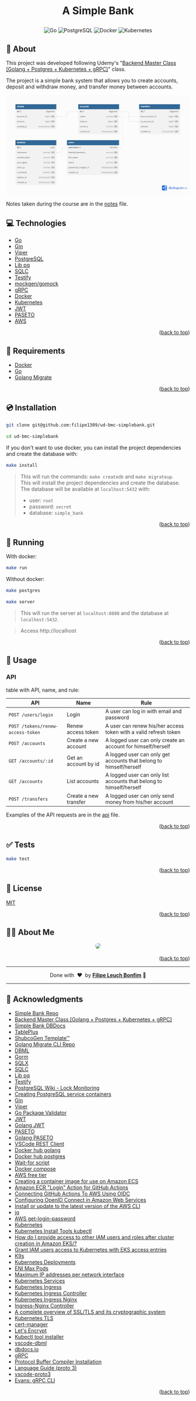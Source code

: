 
<a name="readme-top"></a>

# <p align="center">A Simple Bank</p>

<p align="center">
    <img src="https://img.shields.io/badge/Code-Go-informational?style=flat-square&logo=go&color=00ADD8" alt="Go" />
    <img src="https://img.shields.io/badge/Tools-PostgreSQL-informational?style=flat-square&logo=postgresql&color=4169E1&logoColor=4169E1" alt="PostgreSQL" />
    <img src="https://img.shields.io/badge/Tools-Docker-informational?style=flat-square&logo=docker&color=2496ED" alt="Docker" />
    <img src="https://img.shields.io/badge/Tools-Kubernetes-informational?style=flat-square&logo=kubernetes&color=326CE5" alt="Kubernetes" />
</p>

## 💬 About

This project was developed following Udemy's "[Backend Master Class [Golang + Postgres + Kubernetes + gRPC]](https://www.udemy.com/course/backend-master-class-golang-postgresql-kubernetes/)" class.

The project is a simple bank system that allows you to create accounts, deposit and withdraw money, and transfer money between accounts.

![Database](db_simple-bank.png)

Notes taken during the course are in the [notes](notes.md) file.

## :computer: Technologies

- [Go](https://golang.org/)
- [Gin](https://gin-gonic.com/)
- [Viper](https://github.com/spf13/viper)
- [PostgreSQL](https://www.postgresql.org/)
- [Lib pq](https://github.com/lib/pq)
- [SQLC](https://sqlc.dev/)
- [Testify](https://github.com/stretchr/testify)
- [mockgen/gomock](https://github.com/uber-go/mock)
- [gRPC](https://grpc.io/)
- [Docker](https://www.docker.com/)
- [Kubernetes](https://kubernetes.io/)
- [JWT](https://jwt.io/)
- [PASETO](https://paseto.io/)
- [AWS](https://aws.amazon.com/)

<p align="right">(<a href="#readme-top">back to top</a>)</p>

## :scroll: Requirements

- [Docker](https://www.docker.com/)
- [Go](https://golang.org/)
- [Golang Migrate](https://github.com/golang-migrate/migrate/tree/master/cmd/migrate)

<p align="right">(<a href="#readme-top">back to top</a>)</p>

## :cd: Installation

```sh
git clone git@github.com:filipe1309/ud-bmc-simplebank.git
```

```sh
cd ud-bmc-simplebank
```

If you don't want to use docker, you can install the project dependencies and create the database with:

```sh
make install
```
> This will run the commands: `make createdb` and `make migrateup`.  
> This will install the project dependencies and create the database.  
> The database will be available at `localhost:5432` with:
> - user: `root`
> - password: `secret`
> - database: `simple_bank`


<p align="right">(<a href="#readme-top">back to top</a>)</p>

## :runner: Running

With docker:

```sh
make run
```

Without docker:

```sh
make postgres
```

```sh
make server
```

> This will run the server at `localhost:8080` and the database at `localhost:5432`.

> Access http://localhost

<p align="right">(<a href="#readme-top">back to top</a>)</p>

## :rocket: Usage

### API

table with API, name, and rule:

| API | Name | Rule |
| --- | --- | --- |
| `POST /users/login` | Login | A user can log in with email and password |
| `POST /tokens/renew-access-token` | Renew access token | A user can renew his/her access token with a valid refresh token |
| `POST /accounts` | Create a new account | A logged user can only create an account for himself/herself |
| `GET /accounts/:id` | Get an account by id | A logged user can only get accounts that belong to himself/herself |
| `GET /accounts` | List accounts | A logged user can only list accounts that belong to himself/herself |
| `POST /transfers` | Create a new transfer | A logged user can only send money from his/her account |

Examples of the API requests are in the [api](api.http) file.

<p align="right">(<a href="#readme-top">back to top</a>)</p>


## :white_check_mark: Tests

```sh
make test
```

<p align="right">(<a href="#readme-top">back to top</a>)</p>


## :memo: License

[MIT](https://choosealicense.com/licenses/mit/)

<p align="right">(<a href="#readme-top">back to top</a>)</p>

## 🧙‍♂️ About Me

<p align="center">
    <a style="font-weight: bold" href="https://github.com/filipe1309/">
    <img style="border-radius:50%" width="100px; "src="https://github.com/filipe1309.png"/>
    </a>
</p>

<p align="right">(<a href="#readme-top">back to top</a>)</p>

---

<p align="center">
    Done with&nbsp;&nbsp;♥️&nbsp;&nbsp;by <a style="font-weight: bold" href="https://github.com/filipe1309/">Filipe Leuch Bonfim</a> 🖖
</p>

---

## :clap: Acknowledgments

- [Simple Bank Repo](https://github.com/techschool/simplebank)
- [Backend Master Class [Golang + Postgres + Kubernetes + gRPC]](https://www.udemy.com/course/backend-master-class-golang-postgresql-kubernetes/)
- [Simple Bank DBDocs](https://dbdocs.io/techschool.guru/simple_bank)
- [TablePlus](https://tableplus.com/)
- [ShubcoGen Template™](https://github.com/filipe1309/shubcogen-template)
- [Golang Migrate CLI Repo](https://github.com/golang-migrate/migrate/tree/master/cmd/migrate)
- [DBML](https://dbml.dbdiagram.io/docs/)
- [Gorm](https://gorm.io/)
- [SQLX](https://jmoiron.github.io/sqlx/)
- [SQLC](https://sqlc.dev/)
- [Lib pq](https://github.com/lib/pq)
- [Testify](https://github.com/stretchr/testify)
- [PostgreSQL Wiki - Lock Monitoring](https://wiki.postgresql.org/wiki/Lock_Monitoring)
- [Creating PostgreSQL service containers](https://docs.github.com/en/actions/using-containerized-services/creating-postgresql-service-containers)
- [Gin](https://gin-gonic.com/)
- [Viper](https://github.com/spf13/viper)
- [Go Package Validator](https://github.com/go-playground/validator)
- [JWT](https://jwt.io/)
- [Golang JWT](https://github.com/golang-jwt/jwt)
- [PASETO](https://paseto.io/)
- [Golang PASETO](https://github.com/o1egl/paseto)
- [VSCode REST Client](https://marketplace.visualstudio.com/items?itemName=humao.rest-client)
- [Docker hub golang](https://hub.docker.com/_/golang/)
- [Docker hub postgres](https://hub.docker.com/_/postgres/)
- [Wait-for script](https://github.com/eficode/wait-for)
- [Docker compose](https://docs.docker.com/compose/)
- [AWS free tier](https://aws.amazon.com/free/)
- [Creating a container image for use on Amazon ECS](https://docs.aws.amazon.com/AmazonECS/latest/developerguide/create-container-image.html)
- [Amazon ECR "Login" Action for GitHub Actions](https://github.com/marketplace/actions/amazon-ecr-login-action-for-github-actions)
- [Connecting GitHub Actions To AWS Using OIDC](https://www.youtube.com/watch?v=mel6N62WZb0&ab_channel=StratusGrid)
- [Configuring OpenID Connect in Amazon Web Services](https://docs.github.com/en/actions/deployment/security-hardening-your-deployments/configuring-openid-connect-in-amazon-web-services)
- [Install or update to the latest version of the AWS CLI](https://docs.aws.amazon.com/cli/latest/userguide/getting-started-install.html)
- [jq](https://stedolan.github.io/jq/)
- [AWS get-login-password](https://docs.aws.amazon.com/cli/latest/reference/ecr/get-login-password.html)
- [Kubernetes](https://kubernetes.io/)
- [Kubernetes Install Tools kubectl](https://kubernetes.io/docs/tasks/tools/)
- [How do I provide access to other IAM users and roles after cluster creation in Amazon EKS/?](https://repost.aws/knowledge-center/amazon-eks-cluster-access)
- [Grant IAM users access to Kubernetes with EKS access entries](https://docs.aws.amazon.com/eks/latest/userguide/access-entries.html#creating-access-entries)
- [K9s](https://k9scli.io/)
- [Kubernetes Deployments](https://kubernetes.io/docs/concepts/workloads/controllers/deployment/)
- [ENI Max Pods](https://github.com/aws/amazon-vpc-cni-k8s/blob/master/misc/eni-max-pods.txt)
- [Maximum IP addresses per network interface](https://docs.aws.amazon.com/AWSEC2/latest/UserGuide/AvailableIpPerENI.html)
- [Kubernetes Services](https://kubernetes.io/docs/concepts/services-networking/service/)
- [Kubernetes Ingress](https://kubernetes.io/docs/concepts/services-networking/ingress/)
- [Kubernetes Ingress Controller](https://kubernetes.io/docs/concepts/services-networking/ingress-controllers/)
- [Kubernetes Ingress Nginx](https://kubernetes.github.io/ingress-nginx/)
- [Ingress-Nginx Controller](https://kubernetes.github.io/ingress-nginx/deploy/#aws)
- [A complete overview of SSL/TLS and its cryptographic system](https://www.youtube.com/watch?v=-f4Gbk-U758)
- [Kubernetes TLS](https://kubernetes.io/docs/concepts/services-networking/ingress/#tls)
- [cert-manager](https://cert-manager.io/docs/)
- [Let's Encrypt](https://letsencrypt.org/)
- [Kubectl tool installer](https://github.com/marketplace/actions/kubectl-tool-installer)
- [vscode-dbml](https://marketplace.visualstudio.com/items?itemName=matt-meyers.vscode-dbml)
- [dbdocs.io](https://dbdocs.io/docs)
- [gRPC](https://grpc.io/)
- [Protocol Buffer Compiler Installation](https://grpc.io/docs/protoc-installation/)
- [Language Guide (proto 3)](https://protobuf.dev/programming-guides/proto3/)
- [vscode-proto3](https://marketplace.visualstudio.com/items?itemName=zxh404.vscode-proto3)
- [Evans: gRPC CLI](https://github.com/ktr0731/evans)

<p align="right">(<a href="#readme-top">back to top</a>)</p>
